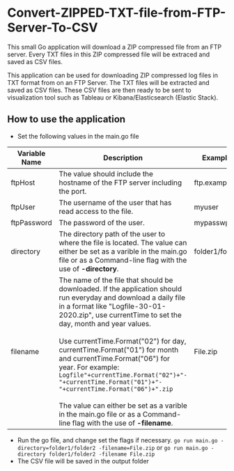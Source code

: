 # Convert-ZIPPED-TXT-file-from-FTP-Server-To-CSV
This small Go application will download a ZIP compressed file from an FTP server. Every TXT files in this ZIP compressed file will be extraced and saved as CSV files.

This application can be used for downloading ZIP compressed log files in TXT format from on an FTP Server. The TXT files will be extracted and saved as CSV files. These CSV files are then ready to be sent to visualization tool such as Tableau or Kibana/Elasticsearch (Elastic Stack). 


## How to use the application
* Set the following values in the main.go file

| Variable Name  | Description | Example value | 
| ------------- | ------------- | ------------- |
| ftpHost  | The value should include the hostname of the FTP server including the port.  | ftp.example.com:21  |
| ftpUser  | The username of the user that has read access to the file.  | myuser |
| ftpPassword  | The password of the user.  | mypasswprd  |
| directory  | The directory path of the user to where the file is located. The value can either be set as a varible in the main.go file or as a Command-line flag with the use of **-directory**.  | folder1/folder2  |
| filename  | The name of the file that should be downloaded. If the application should run everyday and download a daily file in a format like "Logfile-30-01-2020.zip", use currentTime to set the day, month and year values.<br><br>Use currentTime.Format("02") for day, currentTime.Format("01") for month and currentTime.Format("06") for year. For example:<br> `Logfile"+currentTime.Format("02")+"-"+currentTime.Format("01")+"-"+currentTime.Format("06")+".zip`<br><br>The value can either be set as a varible in the main.go file or as a Command-line flag with the use of **-filename**.  | File.zip  |

* Run the go file, and change set the flags if necessary.
`go run main.go -directory=folder1/folder2 -filename=File.zip` or `go run main.go -directory folder1/folder2 -filename File.zip`
* The CSV file will be saved in the output folder
